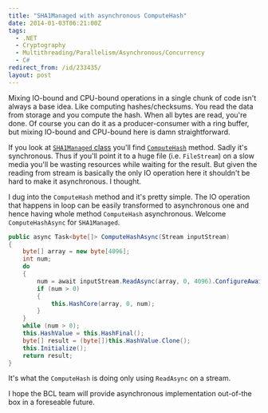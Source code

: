 ```yaml
---
title: "SHA1Managed with asynchronous ComputeHash"
date: 2014-01-03T06:21:00Z
tags:
  - .NET
  - Cryptography
  - Multithreading/Parallelism/Asynchronous/Concurrency
  - C#
redirect_from: /id/233435/
layout: post
---
```

Mixing IO-bound and CPU-bound operations in a single chunk of code isn't always a base idea. Like computing hashes/checksums. You read the data from storage and you compute the hash. When all bytes are read, you're done. Of course you can do it as a producer-consumer with a ring buffer, but mixing IO-bound and CPU-bound here is damn straightforward.

If you look at [`SHA1Managed` class][1] you'll find [`ComputeHash`][2] method. Sadly it's synchronous. Thus if you'll point it to a huge file (i.e. `FileStream`) on a slow media you'll be wasting resources while waiting for the result. But given the reading from stream is basically the only IO operation here it shouldn't be hard to make it asynchronous. I thought.

<!-- excerpt -->

I dug into the `ComputeHash` method and it's pretty simple. The IO operation that happens in loop can be easily transformed to asynchronous one and hence having whole method `ComputeHash` asynchronous. Welcome `ComputeHashAsync` for `SHA1Managed`.

```csharp
public async Task<byte[]> ComputeHashAsync(Stream inputStream)
{
    byte[] array = new byte[4096];
    int num;
    do
    {
        num = await inputStream.ReadAsync(array, 0, 4096).ConfigureAwait(false);
        if (num > 0)
        {
            this.HashCore(array, 0, num);
        }
    }
    while (num > 0);
    this.HashValue = this.HashFinal();
    byte[] result = (byte[])this.HashValue.Clone();
    this.Initialize();
    return result;
}
```

It's what the `ComputeHash` is doing only using `ReadAsync` on a stream.

I hope the BCL team will provide asynchronous implementation out-of-the box in a foreseable future.

[1]: http://msdn.microsoft.com/en-us/library/system.security.cryptography.sha1managed(v=vs.110).aspx
[2]: http://msdn.microsoft.com/en-us/library/xa627k19(v=vs.110).aspx